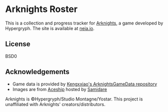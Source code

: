# Arknights Roster
This is a collection and progress tracker for [Arknights](https://www.arknights.global/), a game developed by Hypergryph.
The site is available at [neia.io](https://neia.io/).

## License
BSD0

## Acknowledgements
- Game data is provided by [Kengxxiao's ArknightsGameData repository](https://github.com/Kengxxiao/ArknightsGameData)
- Images are from [Aceship](https://github.com/Aceship/AN-EN-Tags) hosted by [Samidare](https://github.com/iansjk)

Arknights is &copy;Hypergryph/Studio Montagne/Yostar. This project is unaffiliated with Arknights' creators/distributors.
